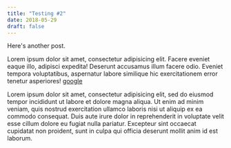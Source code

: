```yaml
---
title: "Testing #2"
date: 2018-05-29
draft: false
---
```

Here's another post.

Lorem ipsum dolor sit amet, consectetur adipisicing elit. Facere eveniet eaque illo, adipisci expedita! Deserunt accusamus illum facere odio. Eveniet tempora voluptatibus, aspernatur labore similique hic exercitationem error tenetur asperiores! [google](www.google.com)

Lorem ipsum dolor sit amet, consectetur adipisicing elit, sed do eiusmod tempor incididunt ut labore et dolore magna aliqua. Ut enim ad minim veniam, quis nostrud exercitation ullamco laboris nisi ut aliquip ex ea commodo consequat. Duis aute irure dolor in reprehenderit in voluptate velit esse cillum dolore eu fugiat nulla pariatur. Excepteur sint occaecat cupidatat non proident, sunt in culpa qui officia deserunt mollit anim id est laborum.
